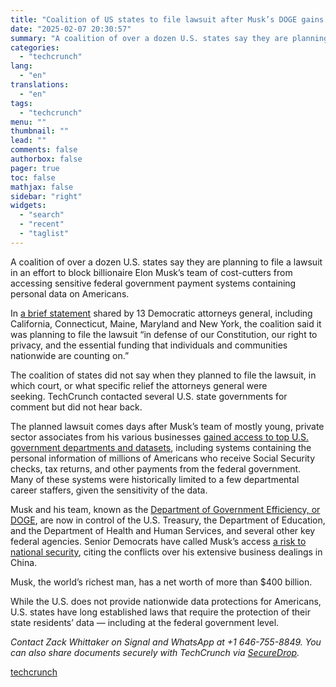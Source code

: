 ```yaml
---
title: "Coalition of US states to file lawsuit after Musk’s DOGE gains access to Americans’ personal data"
date: "2025-02-07 20:30:57"
summary: "A coalition of over a dozen U.S. states say they are planning to file a lawsuit in an effort to block billionaire Elon Musk’s team of cost-cutters from accessing sensitive federal government payment systems containing personal data on Americans. In a brief statement shared by 13 Democratic attorneys general, including..."
categories:
  - "techcrunch"
lang:
  - "en"
translations:
  - "en"
tags:
  - "techcrunch"
menu: ""
thumbnail: ""
lead: ""
comments: false
authorbox: false
pager: true
toc: false
mathjax: false
sidebar: "right"
widgets:
  - "search"
  - "recent"
  - "taglist"
---
```


A coalition of over a dozen U.S. states say they are planning to file a lawsuit in an effort to block billionaire Elon Musk’s team of cost-cutters from accessing sensitive federal government payment systems containing personal data on Americans.

In [a brief statement](https://portal.ct.gov/ag/press-releases/2025-press-releases/attorney-general-tong-releases-statement-on-doge-access-to-sensitive-personal-information) shared by 13 Democratic attorneys general, including California, Connecticut, Maine, Maryland and New York, the coalition said it was planning to file the lawsuit “in defense of our Constitution, our right to privacy, and the essential funding that individuals and communities nationwide are counting on.”

The coalition of states did not say when they planned to file the lawsuit, in which court, or what specific relief the attorneys general were seeking. TechCrunch contacted several U.S. state governments for comment but did not hear back.

The planned lawsuit comes days after Musk’s team of mostly young, private sector associates from his various businesses [gained access to top U.S. government departments and datasets](https://techcrunch.com/2025/02/05/the-biggest-breach-of-u-s-government-data-is-under-way/), including systems containing the personal information of millions of Americans who receive Social Security checks, tax returns, and other payments from the federal government. Many of these systems were historically limited to a few departmental career staffers, given the sensitivity of the data.

Musk and his team, known as the [Department of Government Efficiency, or DOGE](https://techcrunch.com/2024/11/13/whats-doge-musks-new-political-appointment-under-trump-is-a-crypto-joke/), are now in control of the U.S. Treasury, the Department of Education, and the Department of Health and Human Services, and several other key federal agencies. Senior Democrats have called Musk’s access [a risk to national security](https://techcrunch.com/2025/02/01/senator-warns-of-national-security-risks-after-elon-musks-doge-granted-full-access-to-sensitive-treasury-systems/), citing the conflicts over his extensive business dealings in China.

Musk, the world’s richest man, has a net worth of more than $400 billion.

While the U.S. does not provide nationwide data protections for Americans, U.S. states have long established laws that require the protection of their state residents’ data — including at the federal government level.

*Contact Zack Whittaker on Signal and WhatsApp at +1 646-755-8849. You can also share documents securely with TechCrunch via* [*SecureDrop*](https://techcrunch.com/tips/)*.*

[techcrunch](https://techcrunch.com/2025/02/07/coalition-of-us-states-to-file-lawsuit-after-musks-doge-gains-access-to-americans-personal-data/)
